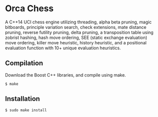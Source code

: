 # Orca Chess
A C++14 UCI chess engine utilizing threading, alpha beta pruning, magic bitboards, principle variation search, check extensions, mate distance pruning, reverse futility pruning, delta pruning, a transposition table using zobrist hashing, hash move ordering, SEE (static exchange evaluation) move ordering, killer move heuristic, history heuristic, and a positional evaluation function with 10+ unique evaluation heuristics.

## Compilation
Download the Boost C++ libraries, and compile using make.
```
$ make
```

## Installation
```
$ sudo make install
```
